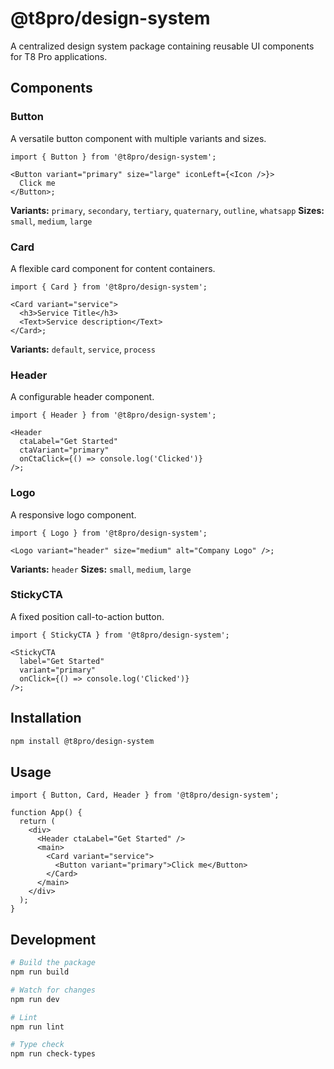 # @t8pro/design-system

A centralized design system package containing reusable UI components for T8 Pro applications.

## Components

### Button

A versatile button component with multiple variants and sizes.

```tsx
import { Button } from '@t8pro/design-system';

<Button variant="primary" size="large" iconLeft={<Icon />}>
  Click me
</Button>;
```

**Variants:** `primary`, `secondary`, `tertiary`, `quaternary`, `outline`, `whatsapp`
**Sizes:** `small`, `medium`, `large`

### Card

A flexible card component for content containers.

```tsx
import { Card } from '@t8pro/design-system';

<Card variant="service">
  <h3>Service Title</h3>
  <Text>Service description</Text>
</Card>;
```

**Variants:** `default`, `service`, `process`

### Header

A configurable header component.

```tsx
import { Header } from '@t8pro/design-system';

<Header
  ctaLabel="Get Started"
  ctaVariant="primary"
  onCtaClick={() => console.log('Clicked')}
/>;
```

### Logo

A responsive logo component.

```tsx
import { Logo } from '@t8pro/design-system';

<Logo variant="header" size="medium" alt="Company Logo" />;
```

**Variants:** `header`
**Sizes:** `small`, `medium`, `large`

### StickyCTA

A fixed position call-to-action button.

```tsx
import { StickyCTA } from '@t8pro/design-system';

<StickyCTA
  label="Get Started"
  variant="primary"
  onClick={() => console.log('Clicked')}
/>;
```

## Installation

```bash
npm install @t8pro/design-system
```

## Usage

```tsx
import { Button, Card, Header } from '@t8pro/design-system';

function App() {
  return (
    <div>
      <Header ctaLabel="Get Started" />
      <main>
        <Card variant="service">
          <Button variant="primary">Click me</Button>
        </Card>
      </main>
    </div>
  );
}
```

## Development

```bash
# Build the package
npm run build

# Watch for changes
npm run dev

# Lint
npm run lint

# Type check
npm run check-types
```
